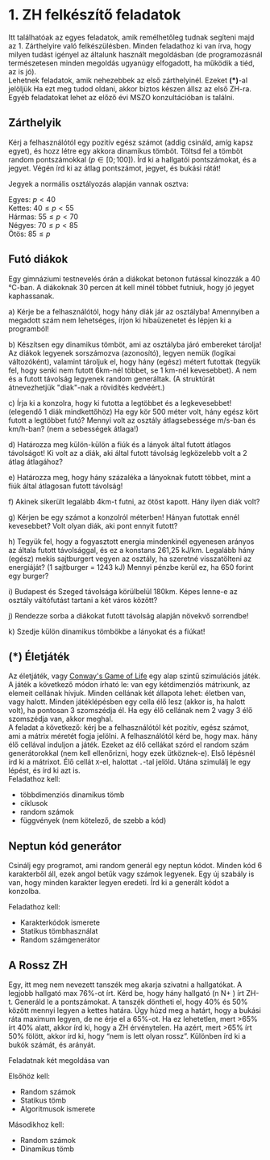 # 1. ZH felkészítő feladatok

Itt találhatóak az egyes feladatok, amik remélhetőleg tudnak segíteni majd az 1. Zárthelyire való felkészülésben. Minden feladathoz ki van írva, hogy milyen tudást igényel az általunk használt megoldásban (de programozásnál természetesen minden megoldás ugyanúgy elfogadott, ha működik a tiéd, az is jó).  
Lehetnek feladatok, amik nehezebbek az első zárthelyinél. Ezeket **(\*)**-al jelöljük Ha ezt meg tudod oldani, akkor biztos készen állsz az első ZH-ra.  
Egyéb feladatokat lehet az előző évi MSZO konzultációban is találni.

## Zárthelyik

Kérj a felhasználótól egy pozitív egész számot (addig csináld, amíg kapsz egyet), és hozz létre egy akkora dinamikus tömböt. Töltsd fel a tömböt random pontszámokkal $(p \in [0; 100])$. Írd ki a hallgatói pontszámokat, és a jegyet. Végén írd ki az átlag pontszámot, jegyet, és bukási rátát!

Jegyek a normális osztályozás alapján vannak osztva:  

Egyes: $p < 40$  
Kettes: $40 \leq p < 55$  
Hármas: $55 \leq p < 70$  
Négyes: $70 \leq p < 85$  
Ötös: $85 \leq p$

## Futó diákok

Egy gimnáziumi testnevelés órán a diákokat betonon futással kínozzák a 40 °C-ban. A diákoknak 30 percen át kell minél többet futniuk, hogy jó jegyet kaphassanak.

a) Kérje be a felhasználótól, hogy hány diák jár az osztályba! Amennyiben a megadott szám nem lehetséges, írjon ki hibaüzenetet és lépjen ki a programból!

b) Készítsen egy dinamikus tömböt, ami az osztályba járó embereket tárolja! Az diákok legyenek sorszámozva (azonosító), legyen nemük (logikai változóként), valamint tároljuk el, hogy hány (egész) métert futottak (tegyük fel, hogy senki nem futott 6km-nél többet, se 1 km-nél kevesebbet). A nem és a futott távolság legyenek random generáltak. (A struktúrát átnevezhetjük "diak"-nak a rövidítés kedvéért.)

c) Írja ki a konzolra, hogy ki futotta a legtöbbet és a legkevesebbet! (elegendő 1 diák mindkettőhöz) Ha egy kör 500 méter volt, hány egész kört futott a legtöbbet futó? Mennyi volt az osztály átlagsebessége m/s-ban és km/h-ban? (nem a sebességek átlaga!)

d) Határozza meg külön-külön a fiúk és a lányok által futott átlagos távolságot! Ki volt az a diák, aki által futott távolság legközelebb volt a 2 átlag átlagához?

e) Határozza meg, hogy hány százaléka a lányoknak futott többet, mint a fiúk által átlagosan futott távolság!

f) Akinek sikerült legalább 4km-t futni, az ötöst kapott. Hány ilyen diák volt?

g) Kérjen be egy számot a konzolról méterben! Hányan futottak ennél kevesebbet? Volt olyan diák, aki pont ennyit futott?

h) Tegyük fel, hogy a fogyasztott energia mindenkinél egyenesen arányos az általa futott távolsággal, és ez a konstans 261,25 kJ/km. Legalább hány (egész) mekis sajtburgert vegyen az osztály, ha szeretné visszatölteni az energiáját? (1 sajtburger = 1243 kJ) Mennyi pénzbe kerül ez, ha 650 forint egy burger?

i) Budapest és Szeged távolsága körülbelül 180km. Képes lenne-e az osztály váltófutást tartani a két város között?

j) Rendezze sorba a diákokat futott távolság alapján növekvő sorrendbe!

k) Szedje külön dinamikus tömbökbe a lányokat és a fiúkat!



## **(\*)** Életjáték

Az életjáték, vagy [Conway's Game of Life](https://en.wikipedia.org/wiki/Conway%27s_Game_of_Life) egy alap szintű szimulációs játék. A játék a következő módon írható le: van egy kétdimenziós mátrixunk, az elemeit cellának hívjuk. Minden cellának két állapota lehet: életben van, vagy halott. Minden játéklépésben egy cella élő lesz (akkor is, ha halott volt), ha pontosan 3 szomszédja él. Ha egy élő cellának nem 2 vagy 3 élő szomszédja van, akkor meghal.  
A feladat a következő: kérj be a felhasználótól két pozitív, egész számot, ami a mátrix méretét fogja jelölni. A felhasználótól kérd be, hogy max. hány élő cellával induljon a játék. Ezeket az élő cellákat szórd el random szám generátorokkal (nem kell ellenőrizni, hogy ezek ütköznek-e). Első lépésnél írd ki a mátrixot. Élő cellát `X`-el, halottat `.`-tal jelöld. Utána szimulálj le egy lépést, és írd ki azt is.  
Feladathoz kell:

- többdimenziós dinamikus tömb
- ciklusok
- random számok
- függvények (nem kötelező, de szebb a kód)

## Neptun kód generátor  

Csinálj egy programot, ami random generál egy neptun kódot. Minden kód 6 karakterből áll, ezek angol betűk vagy számok legyenek. Egy új szabály is van, hogy minden karakter legyen eredeti. Írd ki a generált kódot a konzolba.

Feladathoz kell:

- Karakterkódok ismerete
- Statikus tömbhasználat
- Random számgenerátor

## A Rossz ZH  

Egy, itt meg nem nevezett tanszék meg akarja szivatni a hallgatókat. A legjobb hallgató max 76%-ot írt. Kérd be, hogy hány hallgató (n N+ ) írt ZH-t. Generáld le a pontszámokat. A tanszék döntheti el, hogy 40% és 50% között mennyi legyen a kettes határa. Úgy húzd meg a határt, hogy a bukási ráta maximum legyen, de ne érje el a 65%-ot. Ha ez lehetetlen, mert >65% írt 40% alatt, akkor írd ki, hogy a ZH érvénytelen. Ha azért, mert >65% írt 50% fölött, akkor írd ki, hogy “nem is lett olyan rossz”. Különben írd ki a bukók számát, és arányát.

Feladatnak két megoldása van

Elsőhöz kell:

- Random számok
- Statikus tömb
- Algoritmusok ismerete

Másodikhoz kell:

- Random számok
- Dinamikus tömb
